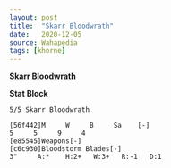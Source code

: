 ```yaml
---
layout: post
title:  "Skarr Bloodwrath"
date:   2020-12-05
source: Wahapedia
tags: [khorne]
---
```


**Skarr Bloodwrath**

**Stat Block**
```
5/5 Skarr Bloodwrath
```

```
[56f442]M     W     B     Sa    [-]
5     5     9     4     
[e85545]Weapons[-]
[c6c930]Bloodstorm Blades[-]
3"     A:*    H:2+   W:3+   R:-1   D:1   
```


